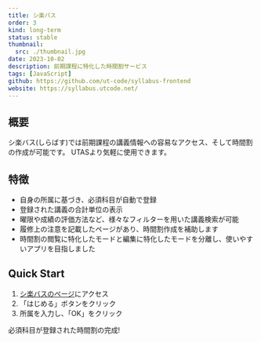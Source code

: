 ```yaml
---
title: シ楽バス
order: 3
kind: long-term
status: stable
thumbnail:
  src: ./thumbnail.jpg
date: 2023-10-02
description: 前期課程に特化した時間割サービス
tags: [JavaScript]
github: https://github.com/ut-code/syllabus-frontend
website: https://syllabus.utcode.net/
---
```


## 概要

シ楽バス(しらばす)では前期課程の講義情報への容易なアクセス、そして時間割の作成が可能です。
UTASより気軽に使用できます。

## 特徴

- 自身の所属に基づき、必須科目が自動で登録
- 登録された講義の合計単位の表示
- 曜限や成績の評価方法など、様々なフィルターを用いた講義検索が可能
- 履修上の注意を記載したページがあり、時間割作成を補助します
- 時間割の閲覧に特化したモードと編集に特化したモードを分離し、使いやすいアプリを目指しました

## Quick Start

1. [シ楽バスのページ](https://syllabus.utcode.net/)にアクセス
2. 「はじめる」ボタンをクリック
3. 所属を入力し、「OK」をクリック

必須科目が登録された時間割の完成!
